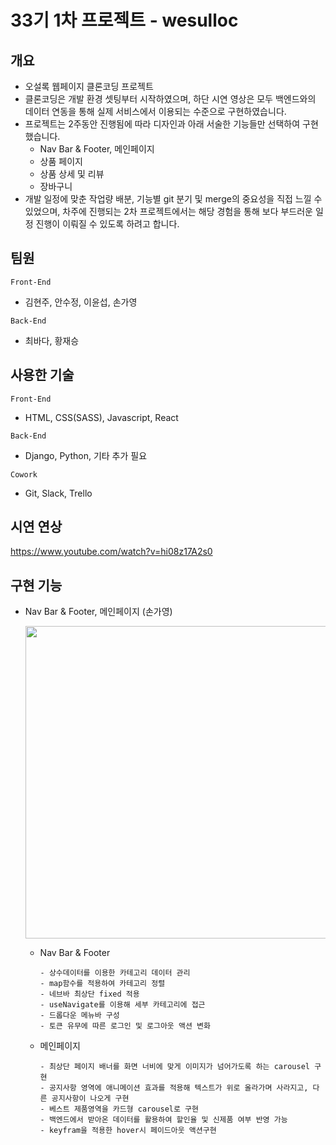 # 33기 1차 프로젝트 - wesulloc

## 개요
* 오설록 웹페이지 클론코딩 프로젝트
* 클론코딩은 개발 환경 셋팅부터 시작하였으며, 하단 시연 영상은 모두 백엔드와의 데이터 연동을 통해 실제 서비스에서 이용되는 수준으로 구현하였습니다.
* 프로젝트는 2주동안 진행됨에 따라 디자인과 아래 서술한 기능들만 선택하여 구현했습니다.
  * Nav Bar & Footer, 메인페이지
  * 상품 페이지
  * 상품 상세 및 리뷰 
  * 장바구니
* 개발 일정에 맞춘 작업량 배분, 기능별 git 분기 및 merge의 중요성을 직접 느낄 수 있었으며, 차주에 진행되는 2차 프로젝트에서는 해당 경험을 통해 보다 부드러운 일정 진행이 이뤄질 수 있도록 하려고 합니다.

## 팀원

`Front-End` 
  * 김현주, 안수정, 이윤섭, 손가영

`Back-End` 
  * 최바다, 황재승

## 사용한 기술

`Front-End` 
  * HTML, CSS(SASS), Javascript, React

`Back-End` 
  * Django, Python, 기타 추가 필요

`Cowork` 
  * Git, Slack, Trello

## 시연 연상

https://www.youtube.com/watch?v=hi08z17A2s0

## 구현 기능

* Nav Bar & Footer, 메인페이지 (손가영)

  <img width="500" src="https://velog.velcdn.com/images/ka0son/post/6d025d21-7b81-4d1f-b152-6aeb5bcea78b/image.gif"/>
  
  * Nav Bar & Footer

    ```
    - 상수데이터를 이용한 카테고리 데이터 관리
    - map함수를 적용하여 카테고리 정렬
    - 네브바 최상단 fixed 적용
    - useNavigate를 이용해 세부 카테고리에 접근
    - 드롭다운 메뉴바 구성
    - 토큰 유무에 따른 로그인 및 로그아웃 액션 변화
    ```
  
  * 메인페이지

    ```
    - 최상단 페이지 배너를 화면 너비에 맞게 이미지가 넘어가도록 하는 carousel 구현
    - 공지사항 영역에 애니메이션 효과를 적용해 텍스트가 위로 올라가며 사라지고, 다른 공지사항이 나오게 구현
    - 베스트 제품영역을 카드형 carousel로 구현 
    - 백엔드에서 받아온 데이터를 활용하여 할인율 및 신제품 여부 반영 가능
    - keyfram을 적용한 hover시 페이드아웃 액션구현
    ```
  
